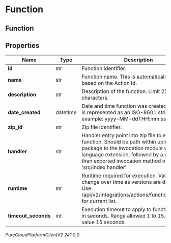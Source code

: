 # Function

## Function

## Properties

|Name | Type | Description | Notes|
|------------ | ------------- | ------------- | -------------|
| **id** | str | Function identifier. | [optional] |
| **name** | str | Function name. This is automatically created based on the Action Id. | [optional] |
| **description** | str | Description of the function. Limit 255 characters. | |
| **date_created** | datetime | Date and time function was created. Date time is represented as an ISO-8601 string. For example: yyyy-MM-ddTHH:mm:ss[.mmm]Z | [optional] |
| **zip_id** | str | Zip file identifier. | [optional] |
| **handler** | str | Handler entry point into zip file to execute function. Should be path within upload function package to the invocation module without language extension, followed by a period and then exported invocation method name. e.g. &#39;src/index.handler&#39; | |
| **runtime** | str | Runtime required for execution. Valid runtimes change over time as versions are deprecated. Use /api/v2/integrations/actions/functions/runtimes for current list. | |
| **timeout_seconds** | int | Execution timeout to apply to function. Value is in seconds. Range allowed 1 to 15. Default value 15 seconds. | [optional] |



_PureCloudPlatformClientV2 241.0.0_
